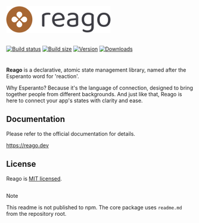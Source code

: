 <a href="https://reago.dev">
  <picture>
    <source srcset="https://raw.githubusercontent.com/areven/reago/main/documentation/public/logo-full.dark.svg" media="(prefers-color-scheme: dark)">
    <img src="https://raw.githubusercontent.com/areven/reago/main/documentation/public/logo-full.light.svg" alt="Reago logo" width="280">
  </picture>
</a>
<br>
<br>

[![Build status](https://img.shields.io/github/actions/workflow/status/areven/reago/code-validation.yml?branch=main&style=flat&colorA=a76733&colorB=3c3c43)](https://github.com/pmndrs/jotai/actions?query=workflow%3ALint)
[![Build size](https://img.shields.io/bundlephobia/minzip/reago?label=bundle%20size&style=flat&colorA=a76733&colorB=3c3c43)](https://bundlephobia.com/result?p=reago)
[![Version](https://img.shields.io/npm/v/reago?style=flat&colorA=a76733&colorB=3c3c43)](https://www.npmjs.com/package/reago)
[![Downloads](https://img.shields.io/npm/dt/reago.svg?style=flat&colorA=a76733&colorB=3c3c43)](https://www.npmjs.com/package/reago)


#

**Reago** is a declarative, atomic state management library, named after the Esperanto word for 'reaction'.

Why Esperanto? Because it's the language of connection, designed to bring together people
from different backgrounds. And just like that, Reago is here to connect your app's states
with clarity and ease.


## Documentation

Please refer to the official documentation for details.

https://reago.dev


## License

Reago is [MIT licensed](./license.md).

##

> [!NOTE]
> This readme is not published to npm. The core package uses `readme.md` from the repository root.
